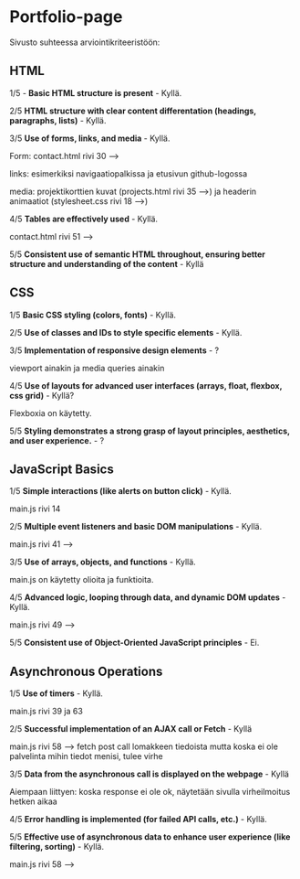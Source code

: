 # Portfolio-page

Sivusto suhteessa arviointikriteeristöön: 

## HTML
1/5 - **Basic HTML structure is present** - Kyllä.

2/5 **HTML structure with clear content differentation (headings, paragraphs, lists)** - Kyllä.

3/5 **Use of forms, links, and media** - Kyllä.

Form: contact.html rivi 30 -->

links: esimerkiksi navigaatiopalkissa ja etusivun github-logossa

media: projektikorttien kuvat (projects.html rivi 35 -->) ja headerin animaatiot (stylesheet.css rivi 18 -->)

4/5 **Tables are effectively used** - Kyllä.

contact.html rivi 51 -->

5/5 **Consistent use of semantic HTML throughout, ensuring better structure and understanding of the content** - Kyllä



## CSS

1/5 **Basic CSS styling (colors, fonts)** - Kyllä.

2/5 **Use of classes and IDs to style specific elements** - Kyllä.

3/5 **Implementation of responsive design elements** - ?

viewport ainakin ja media queries ainakin

4/5 **Use of layouts for advanced user interfaces  (arrays, float, flexbox, css grid)** - Kyllä?

Flexboxia on käytetty.

5/5 **Styling demonstrates a strong grasp of layout principles, aesthetics, and user experience.** - ?

## JavaScript Basics

1/5 **Simple interactions (like alerts on button click)** - Kyllä. 

main.js rivi 14

2/5 **Multiple event listeners and basic DOM manipulations** - Kyllä.

main.js rivi 41 -->

3/5 **Use of arrays, objects, and functions** - Kyllä.

main.js on käytetty olioita ja funktioita.

4/5 **Advanced logic, looping through data, and dynamic DOM updates** - Kyllä.

main.js rivi 49 -->





5/5 **Consistent use of Object-Oriented JavaScript principles** - Ei.

## Asynchronous Operations

1/5 **Use of timers** - Kyllä.

main.js rivi 39 ja 63

2/5 **Successful implementation of an AJAX call or Fetch** - Kyllä

main.js rivi 58 --> fetch post call lomakkeen tiedoista mutta koska ei ole palvelinta mihin tiedot menisi, tulee virhe

3/5 **Data from the asynchronous call is displayed on the webpage** - Kyllä

Aiempaan liittyen: koska response ei ole ok, näytetään sivulla virheilmoitus hetken aikaa

4/5 **Error handling is implemented (for failed API calls, etc.)** - Kyllä.

5/5 **Effective use of asynchronous data to enhance user experience (like filtering, sorting)** - Kyllä.

main.js rivi 58 -->
